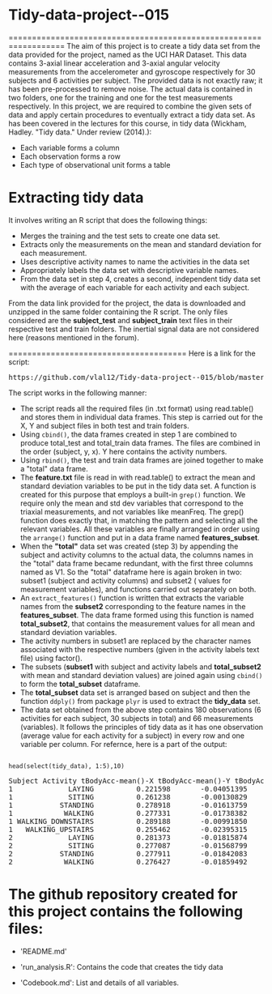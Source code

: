 # Tidy-data-project--015
==================================================================
The aim of this project is to create a tidy data set from the data provided for the project, named as the UCI HAR Dataset. This data contains 3-axial linear acceleration and 3-axial angular velocity measurements from the accelerometer and gyroscope respectively for 30 subjects and 6 activities per subject. The provided data is not exactly raw; it has been pre-processed to remove noise. The actual data is contained in two folders, one for the training and one for the test measurements respectively.
In this project, we are required to combine the given sets of data and apply certain procedures to eventually extract a tidy data set. As has been covered in the lectures for this course, in tidy data (Wickham, Hadley. "Tidy data." Under review (2014).):
* Each variable forms a column
* Each observation forms a row
* Each type of observational unit forms a table
 
 Extracting tidy data
==================================================================
It involves writing an R script that does the following things:
* Merges the training and the test sets to create one data set.
* Extracts only the measurements on the mean and standard deviation for each measurement. 
* Uses descriptive activity names to name the activities in the data set
* Appropriately labels the data set with descriptive variable names. 
* From the data set in step 4, creates a second, independent tidy data set with the average of each variable for each activity and each subject.


From the data link provided for the project, the data is downloaded and unzipped in the same folder containing the R script. The only files considered are the __subject_test__ and __subject_train__ text files in their respective test and train folders. The inertial signal data are not considered here (reasons mentioned in the forum).


======================================
Here is a link for the script: 
<pre>
https://github.com/vlal12/Tidy-data-project--015/blob/master/run_analysis.R
</pre>

The script works in the following manner:

* The script reads all the required files (in .txt format) using read.table() and stores them in individual data frames. This step is carried out for the X, Y and subject files in both test and train folders. 
* Using <code>cbind()</code>, the data frames created in step 1 are combined to produce total_test and total_train data frames. The files are combined in the order (subject, y, x). Y here contains the activity numbers.
* Using <code>rbind()</code>, the test and train data frames are joined together to make a "total" data frame.
* The __feature.txt__ file is read in with read.table() to extract the mean and standard deviation variables to be put in the tidy data set. A function is created for this purpose that employs a built-in <code>grep()</code> function. We require only the mean and std dev variables that correspond to the triaxial measurements, and not variables like meanFreq. The grep() function does exactly that, in matching the pattern and selecting all the relevant variables. All these variables are finally arranged in order using the <code>arrange()</code> function and put in a data frame named __features_subset__.
* When the __"total"__ data set was created (step 3) by appending the subject and activity columns to the actual data, the columns names in the "total" data frame became redundant, with the first three columns named as V1. So the "total" dataframe here is again broken in two: subset1 (subject and activity columns) and subset2 ( values for measurement variables), and functions carried out separately on both.
* An <code>extract_features()</code> function is written that extracts the variable names from the __subset2__ corresponding to the feature names in the __features_subset__. The data frame formed using this function is named __total_subset2__, that contains the measurement values for all mean and standard deviation variables.
* The activity numbers in subset1 are replaced by the character names associated with the respective numbers (given in the activity labels text file) using <coode>factor()</code>.
* The subsets (__subset1__ with subject and activity labels and __total_subset2__ with mean and standard deviation values) are joined again using <code>cbind()</code> to form the __total_subset__ dataframe.
* The __total_subset__ data set is arranged based on subject and then the function <code>ddply()</code> from package <code>plyr</code> is used to extract the __tidy_data__ set.
* The data set obtained from the above step contains 180 observations (6 activities for each subject, 30 subjects in total) and 66 measurements (variables). It follows the principles of tidy data as it has one observation (average value for each activity for a subject) in every row and one variable per column. For refernce, here is a part of the output:
<code>
head(select(tidy_data), 1:5),10)
</code>
<pre>
Subject Activity tBodyAcc-mean()-X tBodyAcc-mean()-Y tBodyAcc-mean()-Z
1             LAYING          0.221598       -0.04051395         -0.113204
1             SITING          0.261238       -0.00130829         -0.104544
1           STANDING          0.278918       -0.01613759         -0.110602
1            WALKING          0.277331       -0.01738382         -0.111148
1 WALKING_DOWNSTAIRS          0.289188       -0.00991850         -0.107566
1   WALKING_UPSTAIRS          0.255462       -0.02395315         -0.097302
2             LAYING          0.281373       -0.01815874         -0.107246
2             SITING          0.277087       -0.01568799         -0.109218
2           STANDING          0.277911       -0.01842083         -0.105909
2            WALKING          0.276427       -0.01859492         -0.105500
</pre>

The github repository created for this project contains the following files:
=========================================

- 'README.md'

- 'run_analysis.R': Contains the code that creates the tidy data

- 'Codebook.md': List and details of all variables.

